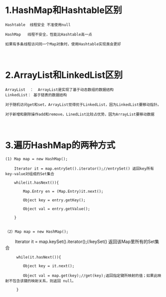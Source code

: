 # 1.HashMap和Hashtable区别

    Hashtable  线程安全	不准使用null 
    
    HashMap   线程不安全，性能比Hashtable高一点
    
    如果有多条线程访问同一个Map对象时，使用Hashtable实现类会更好
  
# 2.ArrayList和LinkedList区别
  
    ArrayList  ：  ArrayList是实现了基于动态数组的数据结构
    LinkedList： 基于链表的数据结构
     
    对于随机访问get和set，ArrayList觉得优于LinkedList，因为LinkedList要移动指针。
     
    对于新增和删除操作add和remove，LinedList比较占优势，因为ArrayList要移动数据
    
    
# 3.遍历HashMap的两种方式

    (1) Map map = new HashMap();
    
        Iterator it = map.entrySet().iterator();//entrySet() 返回key所有key-value对组成的Set集合
        
        while(it.hasNext()){
        
            Map.Entry en = (Map.Entry)it.next();
            
            Object key = entry.getKey();
            
            Object val = entry.getValue();
            
        }


    （2）Map map = new HashMap();
    
         Iterator it = map.keySet().iterator();//keySet() 返回该Map里所有的Set集合
         
         while(it.hasNext()){
         
            Object key = it.next();
            
            Object val = map.get(key);//get(key);返回指定键所映射的值；如果此映射不包含该键的映射关系，则返回 null。
            
         }

